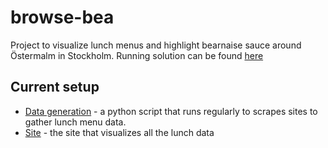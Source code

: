 # browse-bea
Project to visualize lunch menus and highlight bearnaise sauce around Östermalm in Stockholm.
Running solution can be found [here](http://fpsbea.sytes.net/)

## Current setup
* [Data generation](gen_bea_data) - a python script that runs regularly to scrapes sites to gather lunch menu data.
* [Site](site) - the site that visualizes all the lunch data

